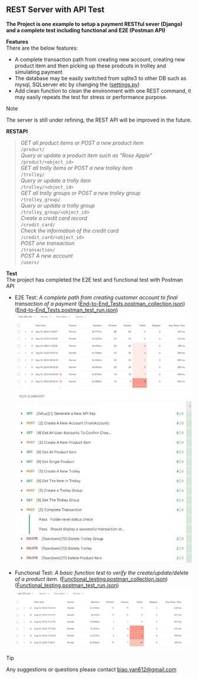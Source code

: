 ## REST Server with API Test

**The Project is one example to setup a payment RESTful sever (Django) and a complete test including functional and E2E (Postman API)**

**Features**  
There are the below features:
 - A complete transaction path from creating new account, creating new product item and then picking up these prodcuts in trolley and simulating payment
 - The database may be easily switched from sqlite3 to other DB such as mysql, SQLserver etc by changing the ([settings.py](woolworths_mock/woolworths_mock/settings.py)) 
 - Add clean function to clean the environment with one REST command, it may easily repeats the test for stress or performance purpose.


>[!NOTE]  
>The server is still under refining, the REST API will be improved in the future. 

**RESTAPI**  
> _GET all product items or POST a new product item_  
`/product/`                  
> _Query or update a product item such as "Rose Apple"_  
`/product/<object_id>`  
> _GET all trolly items or POST a new trolley item_        
`/trolley/`              
> _Query or update a trolly item_     
`/trolley/<object_id>`     
> _GET all trolly groups or POST a new trolley group_    
`/trolley_group/`           
> _Query or update a trolly group_   
`/trolley_group/<object_id>`   
> _Create a credit card record_   
`/credit_card/`    
> _Check the information of the credit card_          
`/credit_card/<object_id>`    
> _POST one transaction_    
`/transaction/`       
> _POST A new account_         
`/users/`                     


**Test**  
The project has completed the E2E test and functional test with Postman API
 - E2E Test: _A complete path from creating customer account to final transaction of a payment_  ([End-to-End_Tests.postman_collection.json](postman_api_test/end2end_test/End-to-End_Tests.postman_collection.json)) ([End-to-End_Tests.postman_test_run.json](postman_api_test/end2end_test/End-to-End_Tests.postman_test_run.json))
 ![E2E Test Result](/postman_api_test/end2end_test/e2e_test_result_capture.jpg) ![E2E Test Summary](/postman_api_test/end2end_test/e2e_test_summary_capture.jpg)
       
 - Functional Test: _A basic function test to verify the create/update/delete of a product item._  ([Functional_testing.postman_collection.json](postman_api_test/functional_api_test/Functional_testing.postman_collection.json)) ([Functional_testing.postman_test_run.json](postman_api_test/functional_api_test/Functional_testing.postman_test_run.json)) 
 ![Functional Test Result](/postman_api_test/functional_api_test/functional_api_test.jpg)

> [!TIP]  
> Any suggestions or questions please contact biao.yan612@gmail.com



